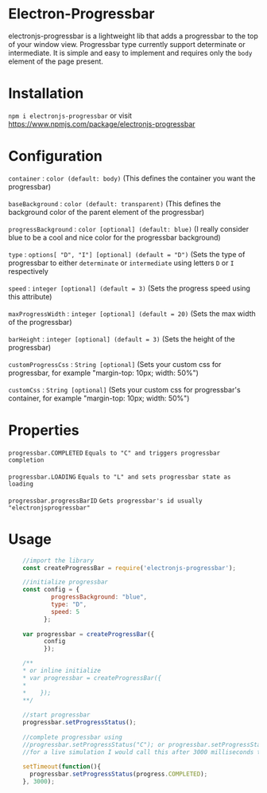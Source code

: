 # Electron-Progressbar
electronjs-progressbar is a lightweight lib that adds a progressbar to the top of your window view. Progressbar type currently support determinate or intermediate. It is simple and easy to implement and requires only the `body` element of the page present. 

# Installation
`
npm i electronjs-progressbar
`
or visit https://www.npmjs.com/package/electronjs-progressbar

# Configuration
`container`      :     `color (default: body)` (This defines the container you want the progressbar)
<br/>
<br/>
`baseBackground`      :     `color (default: transparent)` (This defines the background color of the parent element of the progressbar)
<br/>
<br/>
`progressBackground`  :     `color [optional] (default: blue)` (I really consider blue to be a cool and nice color for the progressbar background)
<br/>
<br/>
`type`                :     `options[ "D", "I"] [optional] (default = "D")`  (Sets the type of progressbar to either `determinate` or `intermediate` using letters `D` or `I` respectively
<br/>
<br/>
`speed`               :     `integer [optional] (default = 3)`   (Sets the progress speed using this attribute)
<br/>
<br/>
`maxProgressWidth`    :     `integer [optional] (default = 20)`  (Sets the max width of the progressbar)
<br/>
<br/>
 `barHeight`          :     `integer [optional] (default = 3)`  (Sets the height of the progressbar) 
<br/>
<br/>
`customProgressCss`           :     `String [optional]` (Sets your custom css for progressbar, for example "margin-top: 10px; width: 50%")
<br/>
<br/>
`customCss`           :     `String [optional]` (Sets your custom css for progressbar's container, for example "margin-top: 10px; width: 50%")

# Properties
`progressbar.COMPLETED`     `Equals to "C" and triggers progressbar completion`
<br/>
<br/>
`progressbar.LOADING`       `Equals to "L" and sets progressbar state as loading`
<br/>
<br/>
`progressbar.progressBarID`       `Gets progressbar's id usually "electronjsprogressbar"`

# Usage
```javascript
    //import the library
    const createProgressBar = require('electronjs-progressbar');

    //initialize progressbar
    const config = {
            progressBackground: "blue",
            type: "D",
            speed: 5
          };
          
    var progressbar = createProgressBar({
          config
          });

    /**
    * or inline initialize
    * var progressbar = createProgressBar({
    *       
    *    });
    **/
    
    //start progressbar
    progressbar.setProgressStatus();
    
    //complete progressbar using
    //progressbar.setProgressStatus("C"); or progressbar.setProgressStatus(progressbar.COMPLETED);
    //for a live simulation I would call this after 3000 milliseconds to actually show the progressbar loading
    
    setTimeout(function(){
      progressbar.setProgressStatus(progress.COMPLETED);
    }, 3000);


```
